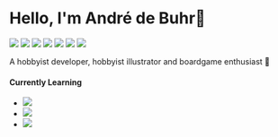 # Hello, I'm André de Buhr👋
![](https://img.shields.io/badge/Code-Python-informational?style=flat-square&logo=python&logoColor=white&color=AFC9A2)
![](https://img.shields.io/badge/Code-Javascript-informational?style=flat-square&logo=javascript&logoColor=white&color=AFC9A2)
![](https://img.shields.io/badge/Code-c%23-informational?style=flat-square&logo=c-sharp&logoColor=white&color=AFC9A2)
![](https://img.shields.io/badge/Tools-VsCode-informational?style=flat-square&logo=visualstudiocode&logoColor=white&color=AFC9A2)
![](https://img.shields.io/badge/Tools-Unity-informational?style=flat-square&logo=unity&logoColor=white&color=AFC9A2)
![](https://img.shields.io/badge/Tools-Blender-informational?style=flat-square&logo=blender&logoColor=white&color=AFC9A2)
![](https://img.shields.io/badge/Tools-Git-informational?style=flat-square&logo=git&logoColor=white&color=AFC9A2)

A hobbyist developer, hobbyist illustrator and boardgame enthusiast 🎲

#### Currently Learning
* ![](https://img.shields.io/badge/Code-Go-informational?style=flat-square&logo=go&logoColor=white&color=AFC9A2)
* ![](https://img.shields.io/badge/Code-Quasar-informational?style=flat-square&logo=quasar&logoColor=white&color=AFC9A2)
* ![](https://img.shields.io/badge/Tool-Aseprite-informational?style=flat-square&logo=aseprite&logoColor=white&color=AFC9A2)



<!--
**AndredeBuhr/AndredeBuhr** is a ✨ _special_ ✨ repository because its `README.md` (this file) appears on your GitHub profile.

Here are some ideas to get you started:

- 🔭 I’m currently working on ...
- 🌱 I’m currently learning ...
- 👯 I’m looking to collaborate on ...
- 🤔 I’m looking for help with ...
- 💬 Ask me about ...
- 📫 How to reach me: ...
- 😄 Pronouns: ...
- ⚡ Fun fact: ...
-->
